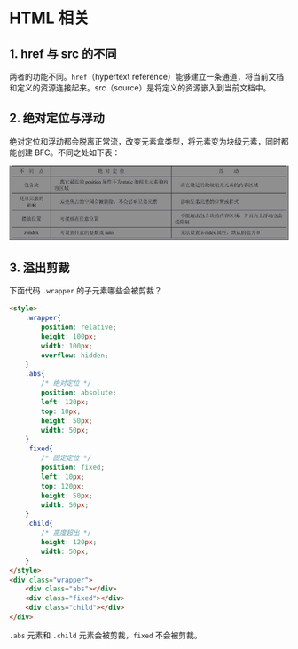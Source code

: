# HTML 相关

## 1. href 与 src 的不同

两者的功能不同。`href`（hypertext reference）能够建立一条通道，将当前文档和定义的资源连接起来。src（source）是将定义的资源嵌入到当前文档中。  

## 2. 绝对定位与浮动

绝对定位和浮动都会脱离正常流，改变元素盒类型，将元素变为块级元素，同时都能创建 BFC。不同之处如下表：  

![对比](img/abs-fixed.png)  

## 3. 溢出剪裁

下面代码 `.wrapper` 的子元素哪些会被剪裁？  

```html
<style>
    .wrapper{
        position: relative;
        height: 100px;
        width: 100px;
        overflow: hidden;
    }
    .abs{
        /* 绝对定位 */
        position: absolute;
        left: 120px;
        top: 10px;
        height: 50px;
        width: 50px;
    }
    .fixed{
        /* 固定定位 */
        position: fixed;
        left: 10px;
        top: 120px;
        height: 50px;
        width: 50px;
    }
    .child{
        /* 高度超出 */
        height: 120px;
        width: 50px;
    }
</style>
<div class="wrapper">
    <div class="abs"></div>
    <div class="fixed"></div>
    <div class="child"></div>
</div>
```

`.abs` 元素和 `.child` 元素会被剪裁，`fixed` 不会被剪裁。